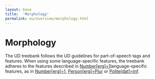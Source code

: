 ```yaml
---
layout: base
title:  'Morphology'
permalink: eu/overview/morphology.html
---
```


# Morphology

The UD treebank follows the UD guidelines for part-of-speech tags and features. When using some language-specific features, the treebank adheres to the features described in <a href="http://universaldependencies.github.io/docs/ext-feat-index.html">Number[erg]=1</a>language-specific features</a>, as in <a href="http://universaldependencies.github.io/docs/u/ext-feat/AbsErgDatNumber.html">Number[erg]=1</a>, <a href="http://universaldependencies.github.io/docs/u/ext-feat/AbsErgDatPerson.html">Person[erg]=Plur</a> or <a href="http://universaldependencies.github.io/docs/u/ext-feat/AbsErgDatPolite.html">Polite[dat]=Inf</a>.

